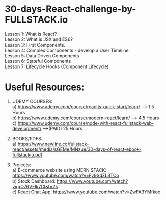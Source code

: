# 30-days-React-challenge-by-FULLSTACK.io

Lesson 1: What is React?<br>
Lesson 2: What is JSX and ES6?<br>
Lesson 3: First Components.<br>
Lesson 4: Complex Components - develop a User Timeline<br>
Lesson 5: Data Driven Components<br>
Lesson 6: Stateful Components<br>
Lesson 7: Lifecycle Hooks (Component Lifecycle)<br>



# Useful Resources:

1) UDEMY COURSES:<br>
    a) https://www.udemy.com/course/reactjs-quick-start/learn/  --> 1.5 Hours<br>
    b) https://www.udemy.com/course/modern-react/learn/  --> 4.5 Hours<br>
    c) https://www.udemy.com/course/node-with-react-fullstack-web-development/ -->(PAID) 25 Hours<br>

2) BOOKS/PDFS:<br>
    a) https://www.newline.co/fullstack-react/assets/media/sGEMe/MNzue/30-days-of-react-ebook-fullstackio.pdf<br>

3) Projects: <br>
    a) E-commerce website using MERN STACK: https://www.youtube.com/watch?v=Fy9SdZLBTOo<br>
    b) Stock Dashboard: https://www.youtube.com/watch?v=gO76VFIk7CI&t=2s<br>
    c) React Chat App: https://www.youtube.com/watch?v=ZwFA3YMfkoc<br>
